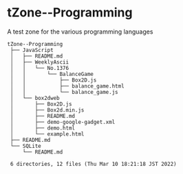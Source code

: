# tZone--Programming

A test zone for the various programming languages


    tZone--Programming
     ├── JavaScript
     │   ├── README.md
     │   ├── WeeklyAscii
     │   │   └── No.1376
     │   │       └── BalanceGame
     │   │           ├── Box2D.js
     │   │           ├── balance_game.html
     │   │           └── balance_game.js
     │   └── box2dweb
     │       ├── Box2D.js
     │       ├── Box2d.min.js
     │       ├── README.md
     │       ├── demo-google-gadget.xml
     │       ├── demo.html
     │       └── example.html
     ├── README.md
     └── SQLite
         └── README.md
     
     6 directories, 12 files (Thu Mar 10 18:21:18 JST 2022)

